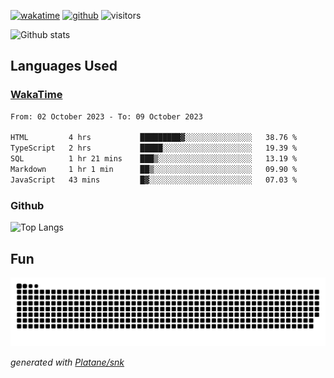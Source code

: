 [![wakatime](https://wakatime.com/badge/user/82c377cd-a54c-404c-b7df-177b313ca539.svg)](https://wakatime.com/@82c377cd-a54c-404c-b7df-177b313ca539)
[![github](https://img.shields.io/github/followers/xinthose?logo=github&style=plastic)](https://github.com/alanhamlett?tab=followers)
![visitors](https://visitor-badge.glitch.me/badge?page_id=xinthose&left_color=green&right_color=red)

![Github stats](https://github-readme-stats.vercel.app/api?username=xinthose&show_icons=true&theme=radical&count_private=true)

## Languages Used

### [WakaTime](https://wakatime.com/)
<!--START_SECTION:waka-->

```txt
From: 02 October 2023 - To: 09 October 2023

HTML         4 hrs           █████████▓░░░░░░░░░░░░░░░   38.76 %
TypeScript   2 hrs           █████░░░░░░░░░░░░░░░░░░░░   19.39 %
SQL          1 hr 21 mins    ███▒░░░░░░░░░░░░░░░░░░░░░   13.19 %
Markdown     1 hr 1 min      ██▒░░░░░░░░░░░░░░░░░░░░░░   09.90 %
JavaScript   43 mins         █▓░░░░░░░░░░░░░░░░░░░░░░░   07.03 %
```

<!--END_SECTION:waka-->

### Github

![Top Langs](https://github-readme-stats.vercel.app/api/top-langs/?username=xinthose)

## Fun
![github contribution grid snake animation](https://raw.githubusercontent.com/xinthose/xinthose/output/github-contribution-grid-snake.svg)

_generated with [Platane/snk](https://github.com/Platane/snk)_
